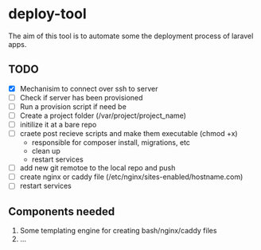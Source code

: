 # deploy-tool

The aim of this tool is to automate some the deployment process of laravel apps.

## TODO
- [x] Mechanisim to connect over ssh to server
- [ ] Check if server has been provisioned
- [ ] Run a provision script if need be
- [ ] Create a project folder (/var/project/project_name)
- [ ] initilize it at a bare repo
- [ ] craete post recieve scripts and make them executable (chmod +x)
    - responsible for composer install, migrations, etc
    - clean up
    - restart services
- [ ] add new git remotoe to the local repo and push
- [ ] create nginx or caddy file (/etc/nginx/sites-enabled/hostname.com)
- [ ] restart services

## Components needed
1. Some templating engine for creating bash/nginx/caddy files
2. ...
